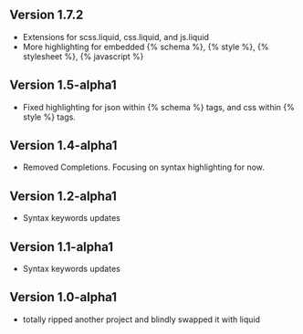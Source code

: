 ## Version 1.7.2

- Extensions for scss.liquid, css.liquid, and js.liquid
- More highlighting for embedded {% schema %}, {% style %}, {% stylesheet %}, {% javascript %}

## Version 1.5-alpha1

- Fixed highlighting for json within {% schema %} tags, and css within {% style %} tags.

## Version 1.4-alpha1

- Removed Completions. Focusing on syntax highlighting for now.

## Version 1.2-alpha1

- Syntax keywords updates

## Version 1.1-alpha1

- Syntax keywords updates

## Version 1.0-alpha1

- totally ripped another project and blindly swapped it with liquid
